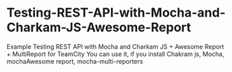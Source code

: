 # Testing-REST-API-with-Mocha-and-Charkam-JS-Awesome-Report
Example Testing REST API with Mocha and Charkam JS + Awesome Report + MultiReport for TeamCity
You can use it, if you install Chakram js, Mocha, mochaAwesome report, mocha-multi-reporters
